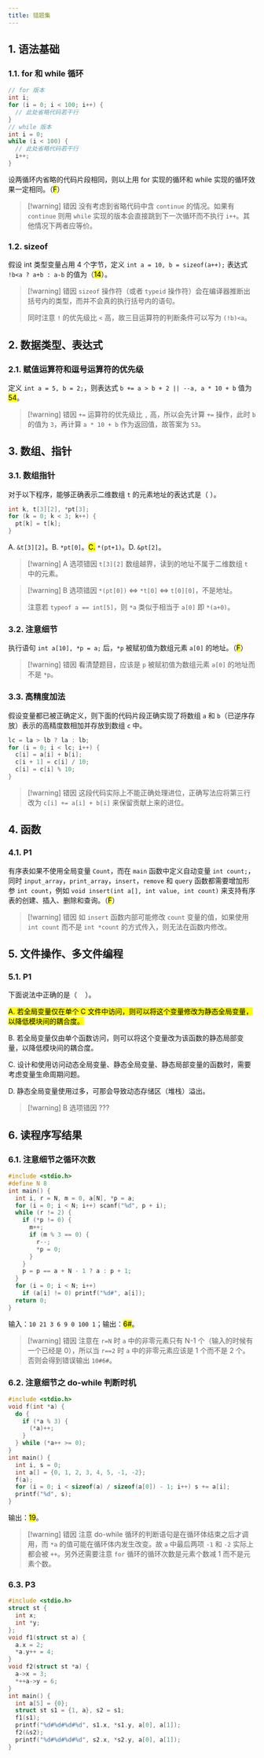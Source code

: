 ```yaml
---
title: 错题集
---
```


## 1. 语法基础

### 1.1. for 和 while 循环

```cpp
// for 版本
int i;
for (i = 0; i < 100; i++) {
  // 此处省略代码若干行
}
// while 版本
int i = 0;
while (i < 100) {
  // 此处省略代码若干行
  i++;
}
```

设两循环内省略的代码片段相同，则以上用 for 实现的循环和 while 实现的循环效果一定相同。（<mark>F</mark>）

> [!warning] 错因
> 没有考虑到省略代码中含 `continue` 的情况。如果有 `continue` 则用 `while` 实现的版本会直接跳到下一次循环而不执行 `i++`。其他情况下两者应等价。

### 1.2. sizeof

假设 int 类型变量占用 4 个字节，定义 `int a = 10, b = sizeof(a++);` 表达式 `!b<a ? a+b : a-b` 的值为（<mark>14</mark>）。

>[!warning] 错因
> `sizeof` 操作符（或者 `typeid` 操作符）会在编译器推断出括号内的类型，而并不会真的执行括号内的语句。
> 
> 同时注意 `!` 的优先级比 `<` 高，故三目运算符的判断条件可以写为 `(!b)<a`。


## 2. 数据类型、表达式

### 2.1. 赋值运算符和逗号运算符的优先级

定义 `int a = 5, b = 2;`，则表达式 `b += a > b + 2 || --a, a * 10 + b` 值为 <mark>54</mark>。

>[!warning] 错因
> `+=` 运算符的优先级比 `,` 高，所以会先计算 `+=` 操作，此时 `b` 的值为 `3`，再计算 `a * 10 + b` 作为返回值，故答案为 `53`。

## 3. 数组、指针

### 3.1. 数组指针

对于以下程序，能够正确表示二维数组 `t` 的元素地址的表达式是（ ）。

```cpp
int k, t[3][2], *pt[3];
for (k = 0; k < 3; k++) {
  pt[k] = t[k];
}
```

A. `&t[3][2]`。B. `*pt[0]`。<mark>C.</mark> `*(pt+1)`。D. `&pt[2]`。

>[!warning] A 选项错因
> `t[3][2]` 数组越界，读到的地址不属于二维数组 `t` 中的元素。

>[!warning] B 选项错因
> `*(pt[0])` $\Leftrightarrow$ `*t[0]` $\Leftrightarrow$ `t[0][0]`，不是地址。
> 
> 注意若 `typeof a == int[5]`，则 `*a` 类似于相当于 `a[0]` 即 `*(a+0)`。

### 3.2. 注意细节

执行语句 `int a[10], *p = a;` 后，`*p` 被赋初值为数组元素 `a[0]` 的地址。（<mark>F</mark>）

>[!warning] 错因
> 看清楚题目，应该是 `p` 被赋初值为数组元素 `a[0]` 的地址而不是 `*p`。

### 3.3. 高精度加法

假设变量都已被正确定义，则下面的代码片段正确实现了将数组 `a` 和 `b`（已逆序存放）表示的高精度数相加并存放到数组 `c` 中。

```cpp
lc = la > lb ? la : lb;
for (i = 0; i < lc; i++) {
  c[i] = a[i] + b[i];
  c[i + 1] = c[i] / 10;
  c[i] = c[i] % 10;
}
```

>[!warning] 错因
> 这段代码实际上不能正确处理进位，正确写法应将第三行改为 `c[i] += a[i] + b[i]` 来保留贡献上来的进位。


## 4. 函数

### 4.1. P1

有序表如果不使用全局变量 `Count`，而在 `main` 函数中定义自动变量 `int count;`，同时 `input_array`，`print_array`，`insert`，`remove` 和 `query` 函数都需要增加形参 `int count`，例如 `void insert(int a[], int value, int count)` 来支持有序表的创建、插入、删除和查询。（<mark>F</mark>）

>[!warning] 错因
>如 `insert` 函数内部可能修改 `count` 变量的值，如果使用 `int count` 而不是 `int *count` 的方式传入，则无法在函数内修改。

## 5. 文件操作、多文件编程

### 5.1. P1

下面说法中正确的是（$\quad$）。

<mark>A. 若全局变量仅在单个 C 文件中访问，则可以将这个变量修改为静态全局变量，以降低模块间的耦合度。</mark>

B. 若全局变量仅由单个函数访问，则可以将这个变量改为该函数的静态局部变量，以降低模块间的耦合度。

C. 设计和使用访问动态全局变量、静态全局变量、静态局部变量的函数时，需要考虑变量生命周期问题。

D. 静态全局变量使用过多，可那会导致动态存储区（堆栈）溢出。

>[!warning] B 选项错因
>???


## 6. 读程序写结果

### 6.1. 注意细节之循环次数

```cpp
#include <stdio.h>
#define N 8
int main() {
  int i, r = N, m = 0, a[N], *p = a;
  for (i = 0; i < N; i++) scanf("%d", p + i);
  while (r != 2) {
    if (*p != 0) {
      m++;
      if (m % 3 == 0) {
        r--;
        *p = 0;
      }
    }
    p = p == a + N - 1 ? a : p + 1;
  }
  for (i = 0; i < N; i++)
    if (a[i] != 0) printf("%d#", a[i]);
  return 0;
}
```

输入：`10 21 3 6 9 0 100 1`；输出：<mark>6#</mark>。

>[!warning] 错因
> 注意在 `r=N` 时 `a` 中的非零元素只有 N-1 个（输入的时候有一个已经是 0），所以当 `r==2` 时 `a` 中的非零元素应该是 1 个而不是 2 个。否则会得到错误输出 `10#6#`。

### 6.2. 注意细节之 do-while 判断时机

```cpp
#include <stdio.h>
void f(int *a) {
  do {
    if (*a % 3) {
      (*a)++;
    }
  } while (*a++ >= 0);
}
int main() {
  int i, s = 0;
  int a[] = {0, 1, 2, 3, 4, 5, -1, -2};
  f(a);
  for (i = 0; i < sizeof(a) / sizeof(a[0]) - 1; i++) s += a[i];
  printf("%d", s);
}
```

输出：<mark>19</mark>。

>[!warning] 错因
> 注意 do-while 循环的判断语句是在循环体结束之后才调用，而 `*a` 的值可能在循环体内发生改变。故 `a` 中最后两项 `-1` 和 `-2` 实际上都会被 `++`。另外还需要注意 `for` 循环的循环次数是元素个数减 1 而不是元素个数。

### 6.3. P3

```cpp
#include <stdio.h>
struct st {
  int x;
  int *y;
};
void f1(struct st a) {
  a.x = 2;
  *a.y++ = 4;
}
void f2(struct st *a) {
  a->x = 3;
  *++a->y = 6;
}
int main() {
  int a[5] = {0};
  struct st s1 = {1, a}, s2 = s1;
  f1(s1);
  printf("%d#%d#%d#%d", s1.x, *s1.y, a[0], a[1]);
  f2(&s2);
  printf("%d#%d#%d#%d", s2.x, *s2.y, a[0], a[1]);
}
```


